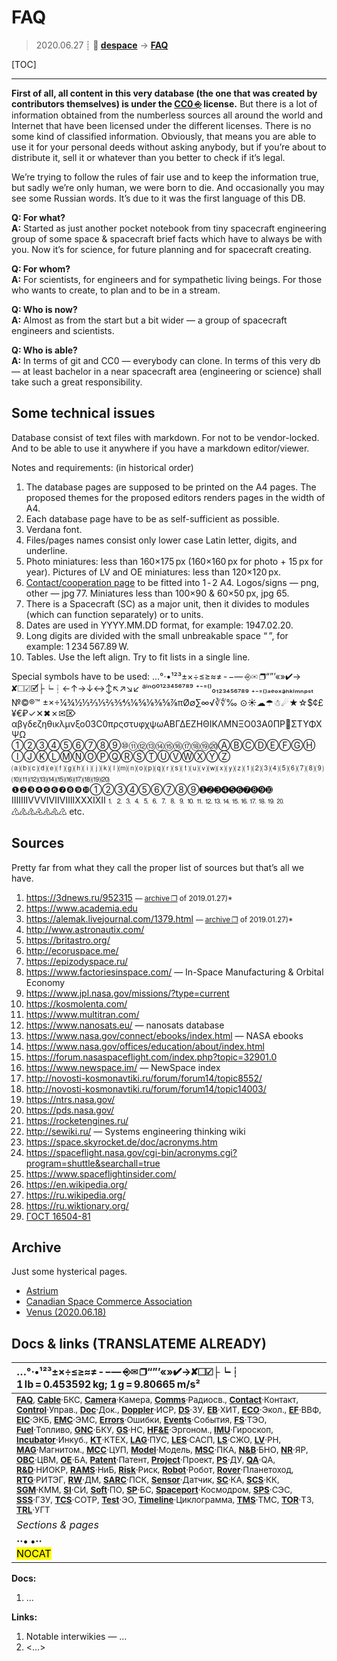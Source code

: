 # FAQ
> 2020.06.27 ┊ **🚀 [despace](index.md)** → **[FAQ](faq.md)**

[TOC]

---

**First of all, all content in this very database (the one that was created by contributors themselves) is under the [CC0 ⎆](https://creativecommons.org/choose/zero/) license.** But there is a lot of information obtained from the numberless sources all around the world and Internet that have been licensed under the different licenses. There is no some kind of classified information. Obviously, that means you are able to use it for your personal deeds without asking anybody, but if you’re about to distribute it, sell it or whatever than you better to check if it’s legal.

We’re trying to follow the rules of fair use and to keep the information true, but sadly we’re only human, we were born to die. And occasionally you may see some Russian words. It’s due to it was the first language of this DB.

**Q: For what?**  
**A:** Started as just another pocket notebook from tiny spacecraft engineering group of some space & spacecraft brief facts which have to always be with you. Now it’s for science, for future planning and for spacecraft creating.

**Q: For whom?**  
**A:** For scientists, for engineers and for sympathetic living beings. For those who wants to create, to plan and to be in a stream.

**Q: Who is now?**  
**A:** Almost as from the start but a bit wider — a group of spacecraft engineers and scientists.

**Q: Who is able?**  
**A:** In terms of git and CC0 — everybody can clone. In terms of this very db — at least bachelor in a near spacecraft area (engineering or science) shall take such a great responsibility.



## Some technical issues
Database consist of text files with markdown. For not to be vendor-locked. And to be able to use it anywhere if you have a markdown editor/viewer.

Notes and requirements: (in historical order)

   1. The database pages are supposed to be printed on the A4 pages. The proposed themes for the proposed editors renders pages in the width of A4.
   1. Each database page have to be as self-sufficient as possible.
   1. Verdana font.
   1. Files/pages names consist only lower case Latin letter, digits, and underline.
   1. Photo miniatures: less than 160×175 px (160×160 px for photo + 15 px for year). Pictures of LV and OE miniatures: less than 120×120 px.
   1. [Contact/cooperation page](contact.md) to be fitted into 1 ‑ 2 A4. Logos/signs — png, other — jpg 77. Miniatures less than 100×90 & 60×50 px, jpg 65.
   1. There is a Spacecraft (SC) as a major unit, then it divides to modules (which can function separately) or to units.
   1. Dates are used in YYYY.MM.DD format, for example: 1947.02.20.
   1. Long digits are divided with the small unbreakable space “ ”, for example: 1 234 567.89 W.
   1. Tables. Use the left align. Try to fit lists in a single line.

Special symbols have to be used: …°·•¹²³±×÷≤≥≈≠ ‑ −— ⎆✉ ❐“”’«»✔→ ✘☐☑🗹├┕┆←↑→↓↔↕↖↗↘↙ ªⁱⁿº⁰¹²³⁴⁵⁶⁷⁸⁹ ⁺⁻⁼⁽⁾₀₁₂₃₄₅₆₇₈₉ ₊₋₌₍₎ₐₑₒₓₔₕₖₗₘₙₚₛₜ №©®™ ±×÷¼¾½⅓⅔⅕⅖⅗⅘⅙⅚⅛⅜⅝⅞πØ∅∑∞√∛∜‰ ⊙☀☁☂☃☄★☆$¢£¥€₽✓✕✖✗✉⌦ αβγδεζηθικλμνξο03C0πρςστυφχψωΑΒΓΔΕΖΗΘΙΚΛΜΝΞΟ03A0ΠΡ΢ΣΤΥΦΧΨΩ ①②③④⑤⑥⑦⑧⑨⑩⑪⑫⑬⑭⑮⑯⑰⑱⑲⑳ⒶⒷⒸⒹⒺⒻⒼⒽⒾⒿⓀⓁⓂⓃⓄⓅⓆⓇⓈⓉⓊⓋⓌⓍⓎⓏ ⒜⒝⒞⒟⒠⒡⒢⒣⒤⒥⒦⒧⒨⒩⒪⒫⒬⒭⒮⒯⒰⒱⒲⒳⒴⒵⑴⑵⑶⑷⑸⑹⑺⑻⑼⑽⑾⑿⒀⒁⒂⒃⒄⒅⒆⒇ ❶❷❸❹❺❻❼❽❾❿➀➁➂➃➄➅➆➇➈➊➋➌➍➎➏➐➑➒➓ ⅠⅡⅢⅣⅤⅥⅦⅧⅨⅩⅪⅫ⒈⒉⒊⒋⒌⒍⒎⒏⒐⒑⒒⒓⒔⒕⒖⒗⒘⒙⒚⒛ ♳♴♵♶♷♸♹ etc.



## Sources
Pretty far from what they call the proper list of sources but that’s all we have.

   1. <https://3dnews.ru/952315> <small>— [archive ❐](f/archive/20170524_1.pdf) of 2019.01.27)*</small>
   1. <https://www.academia.edu>
   1. <https://alemak.livejournal.com/1379.html> <small>— [archive ❐](f/archive/20140213_1.pdf) of 2019.01.27)*</small>
   1. <http://www.astronautix.com/>
   1. <https://britastro.org/>
   1. <http://ecoruspace.me/>
   1. <https://epizodyspace.ru/>
   1. <https://www.factoriesinspace.com/> — In-Space Manufacturing & Orbital Economy
   1. <https://www.jpl.nasa.gov/missions/?type=current>
   1. <https://kosmolenta.com/>
   1. <https://www.multitran.com/>
   1. <https://www.nanosats.eu/> — nanosats database
   1. <https://www.nasa.gov/connect/ebooks/index.html> — NASA ebooks
   1. <https://www.nasa.gov/offices/education/about/index.html>
   1. <https://forum.nasaspaceflight.com/index.php?topic=32901.0>
   1. <https://www.newspace.im/> — NewSpace index
   1. <http://novosti-kosmonavtiki.ru/forum/forum14/topic8552/>
   1. <http://novosti-kosmonavtiki.ru/forum/forum14/topic14003/>
   1. <https://ntrs.nasa.gov/>
   1. <https://pds.nasa.gov/>
   1. <https://rocketengines.ru/>
   1. <http://sewiki.ru/> — Systems engineering thinking wiki
   1. <https://space.skyrocket.de/doc/acronyms.htm>
   1. <https://spaceflight.nasa.gov/cgi-bin/acronyms.cgi?program=shuttle&searchall=true>
   1. <https://www.spaceflightinsider.com/>
   1. <https://en.wikipedia.org/>
   1. <https://ru.wikipedia.org/>
   1. <https://ru.wiktionary.org/>
   1. [ГОСТ 16504-81](гост_16504.md)



## Archive
Just some hysterical pages.

   - [Astrium](zz_astrium.md)
   - [Canadian Space Commerce Association](zz_csca.md)
   - [Venus (2020.06.18)](faq_venus_20200618.md)



<p style="page-break-after:always"> </p>

## Docs & links (TRANSLATEME ALREADY)
|…°·•¹²³±×÷≤≥≈≠ ‑ −— ⎆✉ ❐“”’«»✔→✘☐☑├┕┆ 1 lb = 0.453592 kg; 1 g = 9.80665 m/s²|
|:--|
|<small>**[FAQ](faq.md)**, **[Cable](cable.md)**·БКС, **[Camera](camera.md)**·Камера, **[Comms](comms.md)**·Радиосв., **[Contact](contact.md)**·Контакт, **[Control](control.md)**·Управ., **[Doc](doc.md)**·Док., **[Doppler](doppler.md)**·ИСР, **[DS](ds.md)**·ЗУ, **[EB](eb.md)**·ХИТ, **[ECO](ecology.md)**·Экол., **[EF](ef.md)**·ВВФ, **[ElC](elc.md)**·ЭКБ, **[EMC](emc.md)**·ЭМС, **[Errors](error.md)**·Ошибки, **[Events](event.md)**·События, **[FS](fs.md)**·ТЭО, **[Fuel](fuel.md)**·Топливо, **[GNC](gnc.md)**·БКУ, **[GS](scs.md)**·НС, **[HF&E](hfe.md)**·Эргоном., **[IMU](imu.md)**·Гироскоп, **[Incubator](incubator.md)**·Инкуб., **[KT](kt.md)**·КТЕХ, **[LAG](lag.md)**·ПУC, **[LES](les.md)**·САСП, **[LS](ls.md)**·СЖО, **[LV](lv.md)**·РН, **[MAG](mag.md)**·Магнитом., **[MCC](mcc.md)**·ЦУП, **[Model](model.md)**·Модель, **[MSC](sc.md)**·ПКА, **[N&B](nnb.md)**·БНО, **[NR](nr.md)**·ЯР, **[OBC](obc.md)**·ЦВМ, **[OE](oe.md)**·БА, **[Patent](патент.md)**·Патент, **[Project](project.md)**·Проект, **[PS](ps.md)**·ДУ, **[QA](quality.md)**·QA, **[R&D](rnd.md)**·НИОКР, **[RAMS](rams.md)**·НиБ, **[Risk](risk.md)**·Риск, **[Robot](robotics.md)**·Робот, **[Rover](rover.md)**·Планетоход, **[RTG](rtg.md)**·РИТЭГ, **[RW](rw.md)**·ДМ, **[SARC](sarc.md)**·ПСК, **[Sensor](sensor.md)**·Датчик, **[SC](sc.md)**·КА, **[SCS](scs.md)**·КК, **[SGM](sgm.md)**·КММ, **[SI](si.md)**·СИ, **[Soft](soft.md)**·ПО, **[SP](sp.md)**·БС, **[Spaceport](spaceport.md)**·Космодром, **[SPS](sps.md)**·СЭС, **[SSS](sss.md)**·ГЗУ, **[TCS](tcs.md)**·СОТР, **[Test](test.md)**·ЭО, **[Timeline](timeline.md)**·Циклограмма, **[TMS](tms.md)**·ТМС, **[TOR](tor.md)**·ТЗ, **[TRL](trl.md)**·УГТ</small>|
|*Sections & pages*|
|**··• [](.md) •··**<br> <mark>NOCAT</mark> |

**Docs:**

   1. …

**Links:**

   1. Notable interwikies — …
   1. <…>
